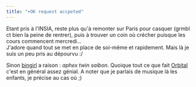 ```yaml
---
title: "+OK request accpeted"
---
```


Etant pris à l'INSIA, reste plus qu'à remonter sur Paris pour casquer (grmbl
ct bien la peine de rentrer), puis à trouver un coin où crécher puisque les
cours commencent mercredi...  
J'adore quand tout se met en place de soi-même et rapidement. Mais là je suis
un peu pris au dépourvu :/

Sinon [bingirl](http://bingirl.free.fr) a raison : _aphex twin saibon_.
Quoique tout ce que fait [Orbital](http://www.loopz.co.uk/) c'est en général
assez génial. A noter que je parlais de musique là les enfants, je précise au
cas où ;)

